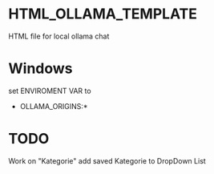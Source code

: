 # HTML_OLLAMA_TEMPLATE
HTML file for local ollama chat

# Windows
set ENVIROMENT VAR to
* OLLAMA_ORIGINS:*

# TODO
Work on "Kategorie" add saved Kategorie to DropDown List
